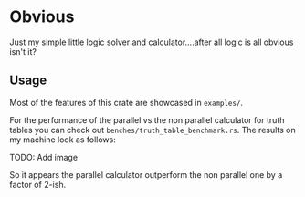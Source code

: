 # Obvious

Just my simple little logic solver and calculator....after all logic is all obvious isn't it?

## Usage

Most of the features of this crate are showcased in `examples/`.

For the performance of the parallel vs the non parallel calculator for truth tables you can check out
`benches/truth_table_benchmark.rs`. The results on my machine look as follows:

TODO: Add image

So it appears the parallel calculator outperform the non parallel one by a factor of 2-ish.
